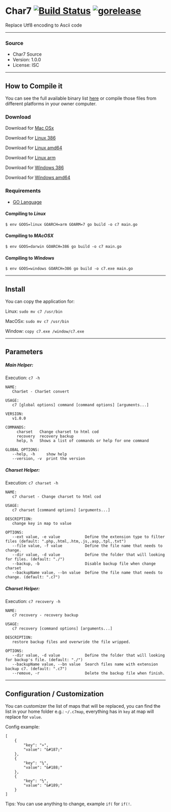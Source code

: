 Char7  [![Build Status](https://travis-ci.org/rodkranz/char7.svg?branch=master)](https://travis-ci.org/rodkranz/char7) [![gorelease](https://dn-gorelease.qbox.me/gorelease-download-blue.svg)](https://gobuild.io/rodkranz/char7/master)
==========================================
Replace Utf8 encoding to Ascii code

-----------------------
### Source ###

* Char7 Source
* Version: 1.0.0
* License: ISC


-----------------------

## How to Compile it

 You can see the full available binary list [here](https://gobuild.io/rodkranz/char7) 
 or compile those files from different platforms in your owner computer.

### Download 
    
   Download for [Mac OSx](http://tmpcode.com/char7/char7-darwin-amd64.zip)
   
   Download for [Linux 386](http://tmpcode.com/char7/char7-linux-386.zip)
   
   Download for [Linux amd64](http://tmpcode.com/char7/char7-linux-amd64.zip)
   
   Download for [Linux arm](http://tmpcode.com/char7/char7-linux-arm.zip)
   
   Download for [Windows 386](http://tmpcode.com/char7/char7-windows-386.zip)
   
   Download for [Windows amd64](http://tmpcode.com/char7/char7-windows-amd64.zip)
    
### Requirements

* [GO Language](https://golang.org/doc/install)

#### Compiling to *Linux*

	$ env GOOS=linux GOARCH=arm GOARM=7 go build -o c7 main.go


#### Compiling to *MAcOSX*

	$ env GOOS=darwin GOARCH=386 go build -o c7 main.go


#### Compiling to *Windows*

	$ env GOOS=windows GOARCH=386 go build -o c7.exe main.go


-----------------------

## Install

You can copy the application for: 
 
 Linux: `sudo mv c7 /usr/bin`
 
 MacOSx: `sudo mv c7 /usr/bin`

 Window: `copy c7.exe /window/c7.exe`

-----------------------

## Parameters

##### Main Helper: 
    
Execution: `c7 -h`

    NAME:
       CharSet - CharSet convert
    
    USAGE:
       c7 [global options] command [command options] [arguments...]
       
    VERSION:
       v1.0.0
       
    COMMANDS:
         charset   Change charset to html cod
         recovery  recovery backup
         help, h   Shows a list of commands or help for one command
    
    GLOBAL OPTIONS:
       --help, -h     show help
       --version, -v  print the version

##### Charset Helper:

Execution: `c7 charset -h`

    NAME:
       c7 charset - Change charset to html cod
    
    USAGE:
       c7 charset [command options] [arguments...]
    
    DESCRIPTION:
       change key in map to value
    
    OPTIONS:
       --ext value, -e value           Define the extension type to filter files (default: ".php,.html,.htm,.js,.asp,.tpl,.txt")
       --file value, -f value          Define the file name that needs to change.
       --dir value, -d value           Define the folder that will looking for files. (default: "./")
       --backup, -b                    Disable backup file when change charset
       --backupName value, --bn value  Define the file name that needs to change. (default: ".c7")
       
##### Charset Helper:

Execution: `c7 recovery -h`
    
    NAME:
       c7 recovery - recovery backup
    
    USAGE:
       c7 recovery [command options] [arguments...]
    
    DESCRIPTION:
       restore backup files and overwride the file wripped.
    
    OPTIONS:
       --dir value, -d value           Define the folder that will looking for backup's file. (default: "./")
       --backupName value, --bn value  Search files name with extension backup c7. (default: ".c7")
       --remove, -r                    Delete the backup file when finish.
       

-----------------------

## Configuration / Customization

You can customizer the list of maps that will be replaced, you can find the list in your 
home folder e.g.: `~/.c7map`, everything has in `key` at map will replace for `value`.
 
Config example: 

    [
        {
            "key": "»",
            "value": "&#187;"
        },
        {
            "key": "¼",
            "value": "&#188;"
        },
        {
            "key": "½",
            "value": "&#189;"
        }
    ]
    
Tips: You can use anything to change, example `if(` for `if(!`.

